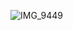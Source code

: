 ![IMG_9449](https://user-images.githubusercontent.com/40870423/61175799-742e4900-a583-11e9-9a3a-6354a9887186.jpg)
